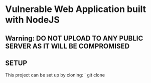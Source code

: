 # Vulnerable Web Application built with NodeJS
## Warning: DO NOT UPLOAD TO ANY PUBLIC SERVER AS IT WILL BE COMPROMISED


## SETUP
This project can be set up by cloning:
` git clone
